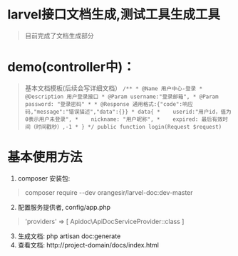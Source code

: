 # larvel接口文档生成,测试工具生成工具
> 目前完成了文档生成部分


# demo(controller中)：
> 基本文档模板(后续会写详细文档）
``
    /**
     * @Name 用户中心-登录
     * @Description 用户登录接口
     * @Param username:"登录邮箱",
     * @Param password: "登录密码"
     *
     * @Response 通用格式:{"code":响应码,"message":"错误描述","data":{}}
     * data{
     *    userid:"用户id，值为0表示用户未登录",
     *    nickname: "用户昵称",
     *    expired: 最后有效时间（时间戳秒）,-1
     * }
     */
     public function login(Request $request)
``

# 基本使用方法
1. composer 安装包:
  > composer require --dev orangesir/larvel-doc:dev-master
2. 配置服务提供者, config/app.php
  > 'providers' => [ Apidoc\ApiDocServiceProvider::class ]
3. 生成文档:
  php artisan doc:generate
4. 查看文档: http://project-domain/docs/index.html